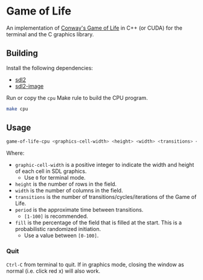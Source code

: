 # Game of Life

An implementation of [Conway's Game of Life](https://en.wikipedia.org/wiki/Conway%27s_Game_of_Life) in C++ (or CUDA) for the terminal and the C graphics library.

## Building

Install the following dependencies:

- [sdl2](https://www.libsdl.org/)
- [sdl2-image](https://www.libsdl.org/projects/SDL_image/)

Run or copy the `cpu` Make rule to build the CPU program.

```sh
make cpu
```

## Usage

```sh
game-of-life-cpu <graphics-cell-width> <height> <width> <transitions> <period> [<fill>]
```

Where:

- `graphic-cell-width` is a positive integer to indicate the width and height of each cell in SDL graphics.
  - Use `0` for terminal mode.
- `height` is the number of rows in the field.
- `width` is the number of columns in the field.
- `transitions` is the number of transitions/cycles/iterations of the Game of Life.
- `period` is the approximate time between transitions.
  - `[1-100]` is recommended.
- `fill` is the percentage of the field that is filled at the start. This is a probabilistic randomized initiation.
  - Use a value between `[0-100]`.

### Quit

`Ctrl-C` from terminal to quit. If in graphics mode, closing the window as normal (i.e. click red x) will also work.
